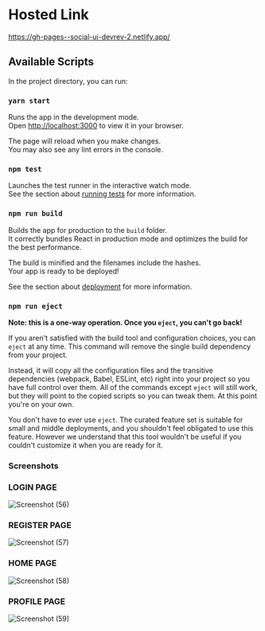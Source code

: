 # Hosted Link

https://gh-pages--social-ui-devrev-2.netlify.app/

## Available Scripts

In the project directory, you can run:

### `yarn start`

Runs the app in the development mode.\
Open [http://localhost:3000](http://localhost:3000) to view it in your browser.

The page will reload when you make changes.\
You may also see any lint errors in the console.

### `npm test`

Launches the test runner in the interactive watch mode.\
See the section about [running tests](https://facebook.github.io/create-react-app/docs/running-tests) for more information.

### `npm run build`

Builds the app for production to the `build` folder.\
It correctly bundles React in production mode and optimizes the build for the best performance.

The build is minified and the filenames include the hashes.\
Your app is ready to be deployed!

See the section about [deployment](https://facebook.github.io/create-react-app/docs/deployment) for more information.

### `npm run eject`

**Note: this is a one-way operation. Once you `eject`, you can't go back!**

If you aren't satisfied with the build tool and configuration choices, you can `eject` at any time. This command will remove the single build dependency from your project.

Instead, it will copy all the configuration files and the transitive dependencies (webpack, Babel, ESLint, etc) right into your project so you have full control over them. All of the commands except `eject` will still work, but they will point to the copied scripts so you can tweak them. At this point you're on your own.

You don't have to ever use `eject`. The curated feature set is suitable for small and middle deployments, and you shouldn't feel obligated to use this feature. However we understand that this tool wouldn't be useful if you couldn't customize it when you are ready for it.

### Screenshots

### LOGIN PAGE
![Screenshot (56)](https://user-images.githubusercontent.com/67897237/230472454-31c7a6d1-07e5-4666-b310-bbbaea533a68.png)

### REGISTER PAGE
![Screenshot (57)](https://user-images.githubusercontent.com/67897237/230472462-f8d9df0e-0bd4-44c3-a66d-59f15bed9761.png)

### HOME PAGE
![Screenshot (58)](https://user-images.githubusercontent.com/67897237/230472463-352f76d9-f723-4598-b6a4-9816fc1dab7b.png)

### PROFILE PAGE
![Screenshot (59)](https://user-images.githubusercontent.com/67897237/230472495-768b8511-10d7-420a-b36a-a6ff16a3f066.png)
